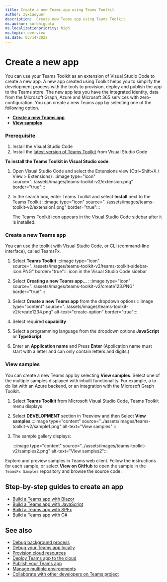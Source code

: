 ```yaml
---
title: Create a new Teams app using Teams Toolkit
author: zyxiaoyuer
description:  Create new Teams app using Teams Toolkit
ms.author: surbhigupta
ms.localizationpriority: high
ms.topic: overview
ms.date: 03/14/2022
---
```


# Create a new app

You can use your Teams Toolkit as an extension of Visual Studio Code to create a new app. A new app created using Toolkit helps you to simplify the development process with the tools to provision, deploy and publish the app to the Teams store. The new app lets you have the integrated identity, data from the Microsoft Graph, Azure and Microsoft 365 services with zero-configuration.
You can create a new Teams app by selecting one of the following option.

* [**Create a new Teams app**](create-new-project.md#create-a-new-teams-app)
* [**View samples**](create-new-project.md#view-samples)


### Prerequisite

1. Install the Visual Studio Code
2. Install the [latest version of Teams Toolkit](https://marketplace.visualstudio.com/items?itemName=TeamsDevApp.ms-teams-vscode-extension) from Visual Studio Code

**To install the Teams Toolkit in Visual Studio code**:

1. Open Visual Studio Code and select the Extensions view (Ctrl+Shift+X / View > Extensions)
 :::image type="icon" source="../assets/images/teams-toolkit-v2/extension.png" border="true":::

1. In the search box, enter Teams Toolkit and select **Install** next to the Teams Toolkit
 :::image type="icon" source="../assets/images/teams-toolkit-v2/extension1.png" border="true":::

    The Teams Toolkit icon appears in the Visual Studio Code sidebar after it is installed.
 

 ### Create a new Teams app
You can use the toolkit with Visual Studio Code, or CLI (command-line interface), called TeamsFx.   


1. Select **Teams Toolkit** :::image type="icon" source="../assets/images/teams-toolkit-v2/teams-toolkit-sidebar-icon.PNG" border="true"::: icon in the Visual Studio Code sidebar
1. Select **Creating a new Teams app...**
 :::image type="icon" source="../assets/images/teams-toolkit-v2/create123.PNG" border="true":::
1. Select **Create a new Teams app** from the dropdown options
 :::image type="content" source="../assets/images/teams-toolkit-v2/create1234.png" alt-text="create-option" border="true":::
1. Select required **capability**

1. Select a programming language from the dropdown options **JavaScript** or **TypeScript**
2. Enter an **Application name** and Press **Enter** (Application name must start with a letter and can only contain letters and digits.)

### View samples

You can create a new Teams app by selecting **View samples**. Select one of the multiple samples displayed with inbuilt functionality. For example, a to-do list with an Azure backend, or an integration with the Microsoft Graph Toolkit.<br>

1. Select **Teams Toolkit** from Microsoft Visual Studio Code, Teams Toolkit menu displays
2. Select **DEVELOPMENT** section in Treeview and then Select **View samples**
   :::image type="content" source="../assets/images/teams-toolkit-v2/sample1.png" alt-text="View samples":::
1. The sample gallery displays:

   :::image type="content" source="../assets/images/teams-toolkit-v2/samples2.png" alt-text="View samples2":::
   

Explore and preview samples in Teams web client. Follow the instructions for each sample, or select **View on GitHub** to open the sample in the `TeamsFx Samples` repository and browse the source code.


## Step-by-step guides to create an app

* [Build a Teams app with Blazor](../sbs-gs-blazorupdate.yml)
* [Build a Teams app with JavaScript](../sbs-gs-javascript.yml)
* [Build a Teams app with SPFx](../sbs-gs-spfx.yml)
* [Build a Teams app with C#](../sbs-gs-csharp.yml)

## See also

* [Debug background process](debug-background-process.md)
* [Debug your Teams app locally](debug-local.md)
* [Provision cloud resources](provision.md)
* [Deploy Teams app to the cloud](deploy.md)
* [Publish your Teams app](../concepts/deploy-and-publish/appsource/publish.md)
* [Manage multiple environments](TeamsFx-multi-env.md)
* [Collaborate with other developers on Teams project](TeamsFx-collaboration.md)

